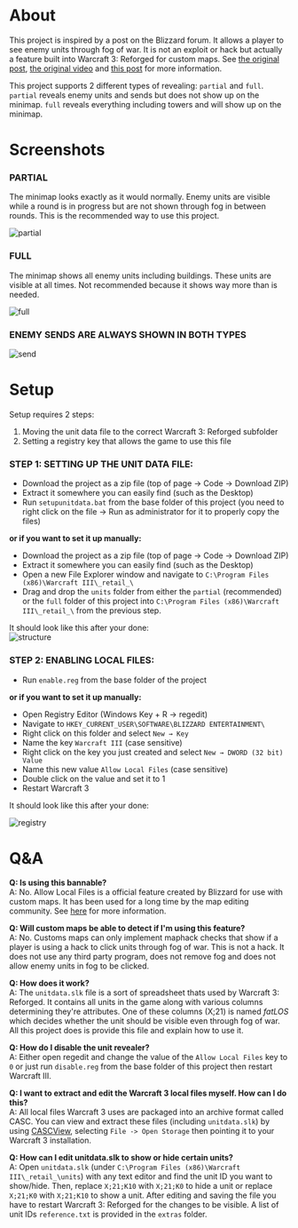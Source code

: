 # About
This project is inspired by a post on the Blizzard forum. It allows a player to see enemy units through fog of war. It is not an exploit or hack but actually a feature built into Warcraft 3: Reforged for custom maps. See [the original post](https://us.forums.blizzard.com/en/warcraft3/t/important%EF%BC%8Cvery-big-bug%EF%BC%8Clocal-file-can-edit-some-config-file/27017), [the original video](https://www.youtube.com/watch?v=BxPuLroFy2Y) and [this post](https://www.hiveworkshop.com/threads/local-files.330849/) for more information.

This project supports 2 different types of revealing: `partial` and `full`. `partial` reveals enemy units and sends but does not show up on the minimap. `full` reveals everything including towers and will show up on the minimap.


# Screenshots 
### PARTIAL 
The minimap looks exactly as it would normally. Enemy units are visible while a round is in progress but are not shown through fog in between rounds. This is the recommended way to use this project.

![partial](https://i.imgur.com/kB5vBtJ.png)

### FULL
The minimap shows all enemy units including buildings. These units are visible at all times. Not recommended because it shows way more than is needed.

![full](https://i.imgur.com/RLHZF1l.png)

### ENEMY SENDS ARE ALWAYS SHOWN IN BOTH TYPES
![send](https://i.imgur.com/3xPw9DG.png)

# Setup

Setup requires 2 steps:     
1) Moving the unit data file to the correct Warcraft 3: Reforged subfolder 
2) Setting a registry key that allows the game to use this file


### **STEP 1: SETTING UP THE UNIT DATA FILE:**
- Download the project as a zip file (top of page → Code → Download ZIP)
- Extract it somewhere you can easily find (such as the Desktop)
- Run `setupunitdata.bat` from the base folder of this project (you need to right click on the file → Run as administrator for it to properly copy the files)

**or if you want to set it up manually:** 

- Download the project as a zip file (top of page → Code → Download ZIP)
- Extract it somewhere you can easily find (such as the Desktop)
- Open a new File Explorer window and navigate to `C:\Program Files (x86)\Warcraft III\_retail_\`
- Drag and drop the `units` folder from either the `partial` (recommended) or the `full` folder of this project into `C:\Program Files (x86)\Warcraft III\_retail_\` from the previous step. 

It should look like this after your done:  
![structure](https://i.imgur.com/ehyibyN.png)


### **STEP 2: ENABLING LOCAL FILES:**
- Run `enable.reg` from the base folder of the project

**or if you want to set it up manually:** 

- Open Registry Editor (Windows Key + R → regedit)
- Navigate to `HKEY_CURRENT_USER\SOFTWARE\BLIZZARD ENTERTAINMENT\`
- Right click on this folder and select `New → Key`
- Name the key `Warcraft III` (case sensitive)
- Right click on the key you just created and select `New → DWORD (32 bit) Value`
- Name this new value `Allow Local Files` (case sensitive)
- Double click on the value and set it to 1
- Restart Warcraft 3

It should look like this after your done: 

![registry](https://i.imgur.com/fjlwgeW.png)





# Q&A
**Q: Is using this bannable?**  
A: No. Allow Local Files is a official feature created by Blizzard for use with custom maps. It has been used for a long time by the map editing community. See [here](https://www.hiveworkshop.com/threads/local-files.330849/) for more information.

**Q: Will custom maps be able to detect if I'm using this feature?**  
A: No. Customs maps can only implement maphack checks that show if a player is using a hack to click units through fog of war. This is not a hack. It does not use any third party program, does not remove fog and does not allow enemy units in fog to be clicked. 
 
**Q: How does it work?**  
A: The `unitdata.slk` file is a sort of spreadsheet thats used by Warcraft 3: Reforged. It contains all units in the game along with various columns determining they're attributes. One of these columns (X;21) is named *fatLOS* which decides whether the unit should be visible even through fog of war. All this project does is provide this file and explain how to use it. 

**Q: How do I disable the unit revealer?**   
A: Either open regedit and change the value of the `Allow Local Files` key to `0` or just run `disable.reg` from the base folder of this project then restart Warcraft III.

**Q: I want to extract and edit the Warcraft 3 local files myself. How can I do this?**  
A: All local files Warcraft 3 uses are packaged into an archive format called CASC. You can view and extract these files (including `unitdata.slk`) by using [CASCView](http://www.zezula.net/en/casc/main.html), selecting `File -> Open Storage` then pointing it to your Warcraft 3 installation. 

**Q: How can I edit unitdata.slk to show or hide certain units?**  
A: Open `unitdata.slk` (under `C:\Program Files (x86)\Warcraft III\_retail_\units`)  with any text editor and find the unit ID you want to show/hide. Then, replace `X;21;K10` with `X;21;K0` to hide a unit or replace `X;21;K0` with `X;21;K10` to show a unit. After editing and saving the file you have to restart Warcraft 3: Reforged for the changes to be visible. A list of unit IDs `reference.txt` is provided in the `extras` folder.
